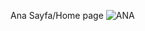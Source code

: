 Ana Sayfa/Home page
![ANA](https://github.com/idrisagiragac/VB.NET-PET-SHOP-AUTOMATION/assets/154000946/45c89a76-7ea7-4699-b23a-b70abdc7ebce)
